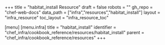 +++
title = "habitat_install Resource"
draft = false
robots = ""
gh_repo = "chef-web-docs"
data_path = ["infra","resources","habitat_install"]
layout = "infra_resource"
toc_layout = "infra_resource_toc"

[menu]
  [menu.infra]
    title = "habitat_install"
    identifier = "chef_infra/cookbook_reference/resources/habitat_install"
    parent = "chef_infra/cookbook_reference/resources"
+++

<!-- The contents of this page are automatically generated from the habitat_install.yaml file in the data directory. -->
<!-- To suggest a change, edit the https://github.com/chef/chef/blob/main/lib/chef/resource/habitat_install.rb file
      and submit a pull request to the https://github.com/chef/chef repository. -->
